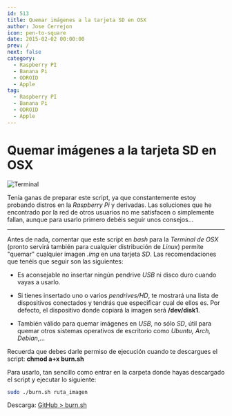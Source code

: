 ```yaml
---
id: 513
title: Quemar imágenes a la tarjeta SD en OSX
author: Jose Cerrejon
icon: pen-to-square
date: 2015-02-02 00:00:00
prev: /
next: false
category:
  - Raspberry PI
  - Banana Pi
  - ODROID
  - Apple
tag:
  - Raspberry PI
  - Banana Pi
  - ODROID
  - Apple
---
```


# Quemar imágenes a la tarjeta SD en OSX

![Terminal](/images/2015/02/burnSD.png)

Tenía ganas de preparar este script, ya que constantemente estoy probando distros en la *Raspberry Pi* y derivadas. Las soluciones que he encontrado por la red de otros usuarios no me satisfacen o simplemente fallan, aunque para usarlo primero debéis seguir unos consejos...

- - -
Antes de nada, comentar que este script en *bash* para la *Terminal de OSX* (pronto servirá también para cualquier distribución de *Linux*) permite "quemar" cualquier imagen *.img* en una tarjeta *SD*. Las recomendaciones que tenéis que seguir son las siguientes:

* Es aconsejable no insertar ningún pendrive *USB* ni disco duro cuando vayas a usarlo.

* Si tienes insertado uno o varios *pendrives/HD*, te mostrará una lista de dispositivos conectados y tendrás que especificar cual de ellos es. Por defecto, el dispositivo donde copiará la imagen será **/dev/disk1**. 

* También válido para quemar imágenes en *USB*, no sólo *SD*, útil para quemar otros sistemas operativos de escritorio como *Ubuntu, Arch, Debian*,...

Recuerda que debes darle permiso de ejecución cuando te descargues el script: **chmod a+x burn.sh**

Para usarlo, tan sencillo como entrar en la carpeta donde hayas descargado el script y ejecutar lo siguiente:

```bash
sudo ./burn.sh ruta_imagen
```

Descarga: [GitHub > burn.sh](https://github.com/jmcerrejon/scripts/raw/master/burn.sh)